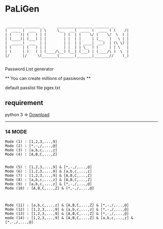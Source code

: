 # PaLiGen
```

 _______ _______ _      ________________ _______ _       
(  ____ |  ___  | \     \__   __(  ____ (  ____ ( (    /|
| (    )| (   ) | (        ) (  | (    \/ (    \/  \  ( |
| (____)| (___) | |        | |  | |     | (__   |   \ | |
|  _____)  ___  | |        | |  | | ____|  __)  | (\ \) |
| (     | (   ) | |        | |  | | \_  ) (     | | \   |
| )     | )   ( | (____/\__) (__| (___) | (____/\ )  \  |
|/      |/     \(_______|_______(_______|_______//    )_)
                                                         
```

Password List generator

** You can create millions of passwords **


default passlist file  pgex.txt

## requirement

python 3 => [Download](https://www.python.org/downloads/)




***

### 14 MODE 



```
Mode (1) : [1,2,3,...,9] 
Mode (2) : [*,-,/,...,@] 
Mode (3) : [a,b,c,...,z] 
Mode (4) : [A,B,C,...,Z] 


Mode (5) : [1,2,3,...,9] & [*,-,/,...,@] 
Mode (6) : [1,2,3,...,9] & [a,b,c,...,z] 
Mode (7) : [1,2,3,...,9] & [A,B,C,...,Z] 
Mode (8) : [a,b,c,...,z] & [A,B,C,...,Z] 
Mode (9) : [a,b,c,...,z] & [*,-,/,...,@] 
Mode (10) : [A,B,C,...,Z] & [*,-,/,...,@] 



Mode (11) : [a,b,c,...,z] & [A,B,C,...,Z] & [*,-,/,...,@] 
Mode (12) : [1,2,3,...,9] & [a,b,c,...,z] & [*,-,/,...,@] 
Mode (13) : [1,2,3,...,9] & [A,B,C,...,Z] & [*,-,/,...,@] 
mode (14) : [1,2,3,...,9] & [A,B,C,...,Z] & [a,b,c,...,z] & [*,-,/,...,@] 
```

